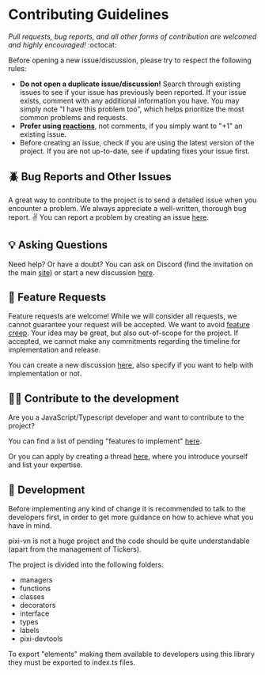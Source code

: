 # Contributing Guidelines

*Pull requests, bug reports, and all other forms of contribution are welcomed and highly encouraged!* :octocat:

Before opening a new issue/discussion, please try to respect the following rules:

* **Do not open a duplicate issue/discussion!** Search through existing issues to see if your issue has previously been reported. If your issue exists, comment with any additional information you have. You may simply note "I have this problem too", which helps prioritize the most common problems and requests. 
* **Prefer using [reactions](https://github.blog/2016-03-10-add-reactions-to-pull-requests-issues-and-comments/)**, not comments, if you simply want to "+1" an existing issue.
* Before creating an issue, check if you are using the latest version of the project. If you are not up-to-date, see if updating fixes your issue first.

## :beetle: Bug Reports and Other Issues

A great way to contribute to the project is to send a detailed issue when you encounter a problem. We always appreciate a well-written, thorough bug report. :v: You can report a problem by creating an issue [here](https://github.com/DRincs-Productions/pixi-vn/issues/new).

## :bulb: Asking Questions

Need help? Or have a doubt? You can ask on Discord (find the invitation on the main [site](https://pixi-vn.web.app/)) or start a new discussion [here](https://github.com/DRincs-Productions/pixi-vn/discussions/new?category=q-a).

## :love_letter: Feature Requests

Feature requests are welcome! While we will consider all requests, we cannot guarantee your request will be accepted. We want to avoid [feature creep](https://en.wikipedia.org/wiki/Feature_creep). Your idea may be great, but also out-of-scope for the project. If accepted, we cannot make any commitments regarding the timeline for implementation and release.

You can create a new discussion [here](https://github.com/DRincs-Productions/pixi-vn/discussions/new?category=ideas), also specify if you want to help with implementation or not.

## 👨‍🏫 Contribute to the development

Are you a JavaScript/Typescript developer and want to contribute to the project?

You can find a list of pending "features to implement" [here](https://github.com/DRincs-Productions/pixi-vn/discussions/categories/pixi-vn-needs-help).

Or you can apply by creating a thread [here](https://github.com/DRincs-Productions/pixi-vn/discussions/new?category=pixi-vn-needs-help), where you introduce yourself and list your expertise.

## 🔨 Development

Before implementing any kind of change it is recommended to talk to the developers first, in order to get more guidance on how to achieve what you have in mind.

pixi-vn is not a huge project and the code should be quite understandable (apart from the management of Tickers).

The project is divided into the following folders:

* managers
* functions
* classes
* decorators
* interface
* types
* labels
* pixi-devtools

To export "elements" making them available to developers using this library they must be exported to index.ts files.
